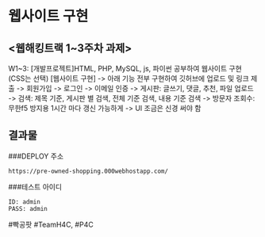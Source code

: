 # 웹사이트 구현

## <웹해킹트랙 1~3주차 과제>

W1~3: [개발프로젝트]HTML, PHP, MySQL, js, 파이썬 공부하여 웹사이트 구현 (CSS는 선택)
[웹사이트 구현]
-> 아래 기능 전부 구현하여 깃허브에 업로드 및 링크 제출
-> 회원가입 
-> 로그인 
-> 이메일 인증
-> 게시판: 글쓰기, 댓글, 추천, 파일 업로드 
-> 검색: 제목 기준, 게시판 별 검색, 전체 기준 검색, 내용 기준 검색 
-> 방문자 조회수: 무한f5 방지용 1시간 마다 갱신 가능하게 
-> UI 조금은 신경 써야 함

## 결과물
###DEPLOY 주소
```
https://pre-owned-shopping.000webhostapp.com/
```
###테스트 아이디
```
ID: admin
PASS: admin
```

#빡공팟 #TeamH4C, #P4C
